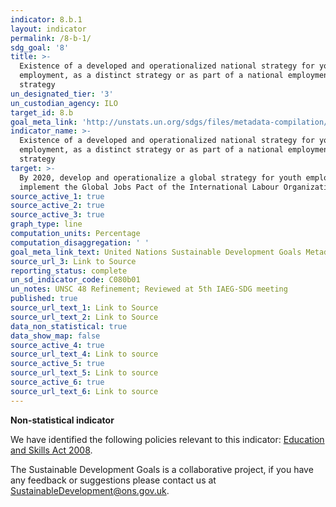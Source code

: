 ```yaml
---
indicator: 8.b.1
layout: indicator
permalink: /8-b-1/
sdg_goal: '8'
title: >-
  Existence of a developed and operationalized national strategy for youth
  employment, as a distinct strategy or as part of a national employment
  strategy
un_designated_tier: '3'
un_custodian_agency: ILO
target_id: 8.b
goal_meta_link: 'http://unstats.un.org/sdgs/files/metadata-compilation/Metadata-Goal-8.pdf'
indicator_name: >-
  Existence of a developed and operationalized national strategy for youth
  employment, as a distinct strategy or as part of a national employment
  strategy
target: >-
  By 2020, develop and operationalize a global strategy for youth employment and
  implement the Global Jobs Pact of the International Labour Organization
source_active_1: true
source_active_2: true
source_active_3: true
graph_type: line
computation_units: Percentage
computation_disaggregation: ' '
goal_meta_link_text: United Nations Sustainable Development Goals Metadata (pdf 525kB)
source_url_3: Link to Source
reporting_status: complete
un_sd_indicator_code: C080b01
un_notes: UNSC 48 Refinement; Reviewed at 5th IAEG-SDG meeting
published: true
source_url_text_1: Link to Source
source_url_text_2: Link to Source
data_non_statistical: true
data_show_map: false
source_active_4: true
source_url_text_4: Link to source
source_active_5: true
source_url_text_5: Link to source
source_active_6: true
source_url_text_6: Link to source
---
```

**Non-statistical indicator**

We have identified the following policies relevant to this indicator: [Education and Skills Act 2008](http://www.legislation.gov.uk/ukpga/2008/25/contents).

The Sustainable Development Goals is a collaborative project, if you have any feedback or suggestions please contact us at <SustainableDevelopment@ons.gov.uk>.